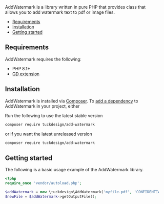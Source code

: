 AddWatermark is a library written in pure PHP that provides class that allows you to add watermark text to pdf or image files.

- [Requirements](#requirements)
- [Installation](#installation)
- [Getting started](#getting-started)

## Requirements

AddWatermark requires the following:

- PHP 8.1+
- [GD extension](http://php.net/manual/en/book.image.php) 

## Installation

AddWatermark is installed via [Composer](https://getcomposer.org/).
To [add a dependency](https://getcomposer.org/doc/04-schema.md#package-links) to AddWatermark in your project, either

Run the following to use the latest stable version
```sh
composer require tuckdesign/add-watermark
```
or if you want the latest unreleased version
```sh
composer require tuckdesign/add-watermark
```

## Getting started

The following is a basic usage example of the AddWatermark library.

```php
<?php
require_once 'vendor/autoload.php';

$addWatermark = new \tuckdesign\AddWatermark('myfile.pdf', 'CONFIDENTIAL', 100, 100, 40, 45);
$newFile = $addWatermark->getOutputFile();

```

